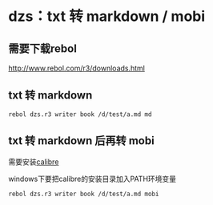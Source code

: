 dzs：txt 转 markdown / mobi
===========================

## 需要下载rebol

http://www.rebol.com/r3/downloads.html

## txt 转 markdown 

``rebol dzs.r3 writer book /d/test/a.md md``

## txt 转 markdown 后再转 mobi

需要安装[calibre](http://www.calibre-ebook.com/)

windows下要把calibre的安装目录加入PATH环境变量

``rebol dzs.r3 writer book /d/test/a.md mobi``
